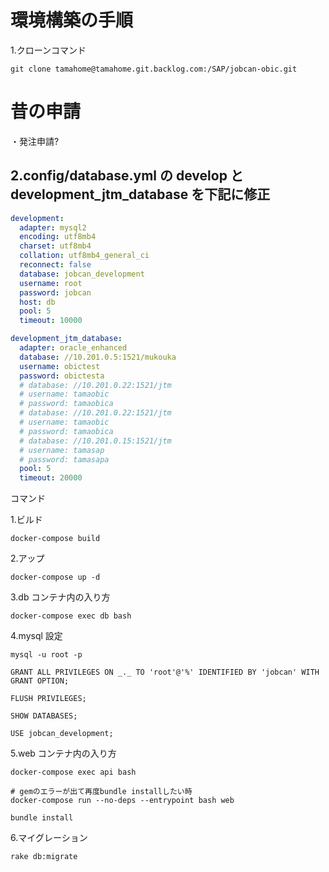 # 環境構築の手順

1.クローンコマンド

```:ターミナル
git clone tamahome@tamahome.git.backlog.com:/SAP/jobcan-obic.git
```

# 昔の申請

・発注申請?

## 2.config/database.yml の develop と development_jtm_database を下記に修正

```yml
development:
  adapter: mysql2
  encoding: utf8mb4
  charset: utf8mb4
  collation: utf8mb4_general_ci
  reconnect: false
  database: jobcan_development
  username: root
  password: jobcan
  host: db
  pool: 5
  timeout: 10000

development_jtm_database:
  adapter: oracle_enhanced
  database: //10.201.0.5:1521/mukouka
  username: obictest
  password: obictesta
  # database: //10.201.0.22:1521/jtm
  # username: tamaobic
  # password: tamaobica
  # database: //10.201.0.22:1521/jtm
  # username: tamaobic
  # password: tamaobica
  # database: //10.201.0.15:1521/jtm
  # username: tamasap
  # password: tamasapa
  pool: 5
  timeout: 20000
```

コマンド

1.ビルド

```::ターミナル
docker-compose build
```

2.アップ

```::ターミナル
docker-compose up -d
```

3.db コンテナ内の入り方

```::ターミナル
docker-compose exec db bash
```

4.mysql 設定

```::ターミナル
mysql -u root -p

GRANT ALL PRIVILEGES ON _._ TO 'root'@'%' IDENTIFIED BY 'jobcan' WITH GRANT OPTION;

FLUSH PRIVILEGES;

SHOW DATABASES;

USE jobcan_development;
```

5.web コンテナ内の入り方

```::ターミナル
docker-compose exec api bash

# gemのエラーが出て再度bundle installしたい時
docker-compose run --no-deps --entrypoint bash web

bundle install
```

6.マイグレーション

```::ターミナル
rake db:migrate
```
